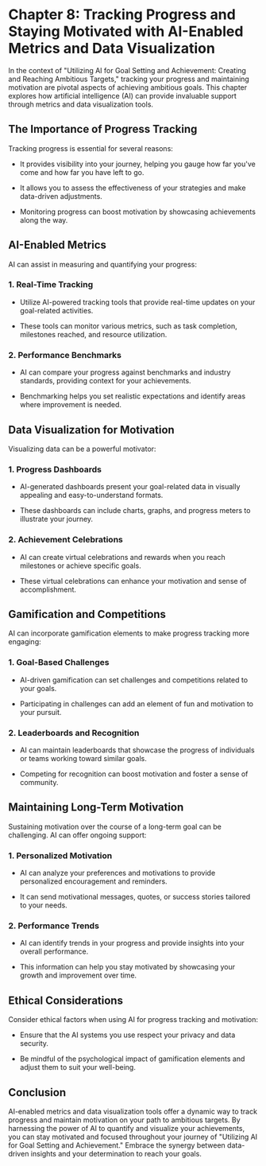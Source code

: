 Chapter 8: Tracking Progress and Staying Motivated with AI-Enabled Metrics and Data Visualization
=================================================================================================

In the context of "Utilizing AI for Goal Setting and Achievement: Creating and Reaching Ambitious Targets," tracking your progress and maintaining motivation are pivotal aspects of achieving ambitious goals. This chapter explores how artificial intelligence (AI) can provide invaluable support through metrics and data visualization tools.

The Importance of Progress Tracking
-----------------------------------

Tracking progress is essential for several reasons:

* It provides visibility into your journey, helping you gauge how far you've come and how far you have left to go.

* It allows you to assess the effectiveness of your strategies and make data-driven adjustments.

* Monitoring progress can boost motivation by showcasing achievements along the way.

AI-Enabled Metrics
------------------

AI can assist in measuring and quantifying your progress:

### **1. Real-Time Tracking**

* Utilize AI-powered tracking tools that provide real-time updates on your goal-related activities.

* These tools can monitor various metrics, such as task completion, milestones reached, and resource utilization.

### **2. Performance Benchmarks**

* AI can compare your progress against benchmarks and industry standards, providing context for your achievements.

* Benchmarking helps you set realistic expectations and identify areas where improvement is needed.

Data Visualization for Motivation
---------------------------------

Visualizing data can be a powerful motivator:

### **1. Progress Dashboards**

* AI-generated dashboards present your goal-related data in visually appealing and easy-to-understand formats.

* These dashboards can include charts, graphs, and progress meters to illustrate your journey.

### **2. Achievement Celebrations**

* AI can create virtual celebrations and rewards when you reach milestones or achieve specific goals.

* These virtual celebrations can enhance your motivation and sense of accomplishment.

Gamification and Competitions
-----------------------------

AI can incorporate gamification elements to make progress tracking more engaging:

### **1. Goal-Based Challenges**

* AI-driven gamification can set challenges and competitions related to your goals.

* Participating in challenges can add an element of fun and motivation to your pursuit.

### **2. Leaderboards and Recognition**

* AI can maintain leaderboards that showcase the progress of individuals or teams working toward similar goals.

* Competing for recognition can boost motivation and foster a sense of community.

Maintaining Long-Term Motivation
--------------------------------

Sustaining motivation over the course of a long-term goal can be challenging. AI can offer ongoing support:

### **1. Personalized Motivation**

* AI can analyze your preferences and motivations to provide personalized encouragement and reminders.

* It can send motivational messages, quotes, or success stories tailored to your needs.

### **2. Performance Trends**

* AI can identify trends in your progress and provide insights into your overall performance.

* This information can help you stay motivated by showcasing your growth and improvement over time.

Ethical Considerations
----------------------

Consider ethical factors when using AI for progress tracking and motivation:

* Ensure that the AI systems you use respect your privacy and data security.

* Be mindful of the psychological impact of gamification elements and adjust them to suit your well-being.

Conclusion
----------

AI-enabled metrics and data visualization tools offer a dynamic way to track progress and maintain motivation on your path to ambitious targets. By harnessing the power of AI to quantify and visualize your achievements, you can stay motivated and focused throughout your journey of "Utilizing AI for Goal Setting and Achievement." Embrace the synergy between data-driven insights and your determination to reach your goals.
